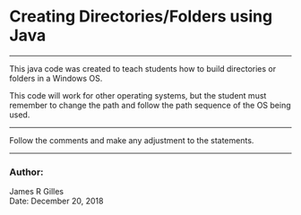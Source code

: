 # Creating Directories/Folders using Java
---
This java code was created to teach students how to build directories or folders in a Windows OS.

This code will work for other operating systems,
but the student must remember to change the path 
and follow the path sequence of the OS being used.

---

Follow the comments and make any adjustment to the statements.

---

### Author: 
James R Gilles<br>
Date: December 20, 2018
